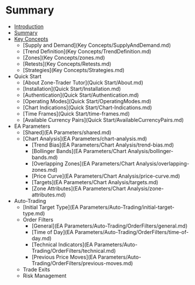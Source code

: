 # Summary

* [Introduction](Introduction.md)
* [Summary](README.md)
* [Key Concepts](key-concepts.md)
  * [Supply and Demand](Key Concepts/SupplyAndDemand.md)
  * [Trend Definition](Key Concepts/TrendDefinition.md)
  * [Zones](Key Concepts/zones.md)
  * [Retests](Key Concepts/Retests.md)
  * [Strategies](Key Concepts/Strategies.md)
* Quick Start
  * [About Zone-Trader Tutor](Quick Start/About.md)
  * [Installation](Quick Start/Installation.md)
  * [Authentication](Quick Start/Authentication.md)
  * [Operating Modes](Quick Start/OperatingModes.md)
  * [Chart Indications](Quick Start/Chart-Indications.md)
  * [Time Frames](Quick Start/time-frames.md)
  * [Available Currency Pairs](Quick Start/AvailableCurrencyPairs.md)
* EA Parameters
  * [Shared](EA Parameters/shared.md)
  * [Chart Analysis](EA Parameters/chart-analysis.md)
    * [Trend Bias](EA Parameters/Chart Analysis/trend-bias.md)
    * [Bollinger Bands](EA Parameters/Chart Analysis/bollinger-bands.md)
    * [Overlapping Zones](EA Parameters/Chart Analysis/overlapping-zones.md)
    * [Price Curve](EA Parameters/Chart Analysis/price-curve.md)
    * [Targets](EA Parameters/Chart Analysis/targets.md)
    * [Zone Attributes](EA Parameters/Chart Analysis/zone-attributes.md)
* Auto-Trading
  * [Initial Target Type](EA Parameters/Auto-Trading/initial-target-type.md)
  * Order Filters
    * [General](EA Parameters/Auto-Trading/OrderFilters/general.md)
    * [Time of Day](EA Parameters/Auto-Trading/OrderFilters/time-of-day.md)
    * [Technical Indicators](EA Parameters/Auto-Trading/OrderFilters/technical.md)
    * [Previous Price Moves](EA Parameters/Auto-Trading/OrderFilters/previous-moves.md)
  * Trade Exits
  * Risk Management

